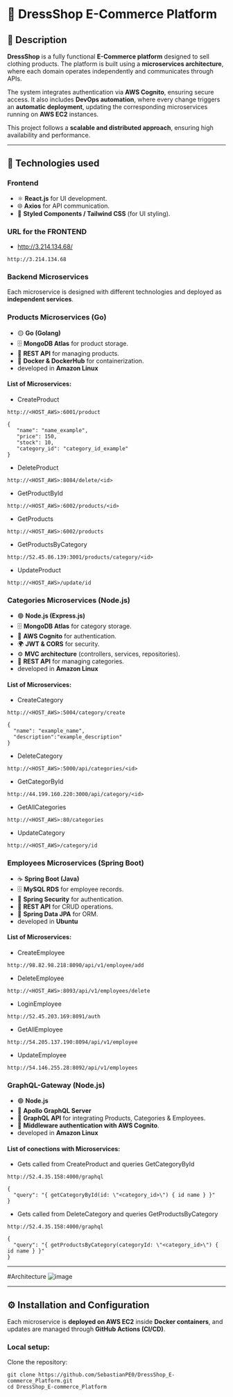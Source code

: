 # 🛒 DressShop E-Commerce Platform

## 📖 Description
**DressShop** is a fully functional **E-Commerce platform** designed to sell clothing products. The platform is built using a **microservices architecture**, where each domain operates independently and communicates through APIs.

The system integrates authentication via **AWS Cognito**, ensuring secure access. It also includes **DevOps automation**, where every change triggers an **automatic deployment**, updating the corresponding microservices running on **AWS EC2** instances.

This project follows a **scalable and distributed approach**, ensuring high availability and performance.

---

## 🚀 Technologies used

### **Frontend**
- ⚛️ **React.js** for UI development.
- 🌐 **Axios** for API communication.
- 🎨 **Styled Components / Tailwind CSS** (for UI styling).
### URL for the FRONTEND
- http://3.214.134.68/
```
http://3.214.134.68
```
### **Backend Microservices**
Each microservice is designed with different technologies and deployed as **independent services**.

### **Products Microservices (Go)**
- 🟡 **Go (Golang)**
- 🗄️ **MongoDB Atlas** for product storage.
- 📡 **REST API** for managing products.
- 🐳 **Docker & DockerHub** for containerization.
- developed in **Amazon Linux**
#### List of Microservices:
- CreateProduct
```
http://<HOST_AWS>:6001/product
```
```
{
   "name": "name_example",
   "price": 150,
   "stock": 10,
   "category_id": "category_id_example"
}
```
- DeleteProduct
```
http://<HOST_AWS>:8084/delete/<id>
```
- GetProductById
```
http://<HOST_AWS>:6002/products/<id>
```
- GetProducts
```
http://<HOST_AWS>:6002/products
```
- GetProductsByCategory
```
http://52.45.86.139:3001/products/category/<id>
```
- UpdateProduct
```
http://<HOST_AWS>/update/id
```

### **Categories Microservices (Node.js)**
- 🟢 **Node.js (Express.js)**
- 🗄️ **MongoDB Atlas** for category storage.
- 🔑 **AWS Cognito** for authentication.
- 🌍 **JWT & CORS** for security.
- ⚙️ **MVC architecture** (controllers, services, repositories).
- 📡 **REST API** for managing categories.
- developed in **Amazon Linux**
#### List of Microservices:
- CreateCategory
```
http://<HOST_AWS>:5004/category/create
```
```
{
  "name": "example_name",
  "description":"example_description"
}
```
- DeleteCategory
```
http://<HOST_AWS>:5000/api/categories/<id>
```
- GetCategorById
```
http://44.199.160.220:3000/api/category/<id>
```
- GetAllCategories
```
http://<HOST_AWS>:80/categories
```
- UpdateCategory
```
http://<HOST_AWS>/category/id
```

### **Employees Microservices (Spring Boot)**
- ☕ **Spring Boot (Java)**
- 🗄️ **MySQL RDS** for employee records.
- 🔐 **Spring Security** for authentication.
- 📡 **REST API** for CRUD operations.
- 🚀 **Spring Data JPA** for ORM.
- developed in **Ubuntu**
#### List of Microservices:
- CreateEmployee
```
http://98.82.98.218:8090/api/v1/employee/add
```
- DeleteEmployee
```
http://<HOST_AWS>:8093/api/v1/employees/delete
```
- LoginEmployee
```
http://52.45.203.169:8091/auth
```
- GetAllEmployee
```
http://54.205.137.190:8094/api/v1/employee
```
- UpdateEmployee
```
http://54.146.255.28:8092/api/v1/employees
```

### **GraphQL-Gateway (Node.js)**
- 🟢 **Node.js**
- 🔌 **Apollo GraphQL Server**
- 📡 **GraphQL API** for integrating Products, Categories & Employees.
- 🚀 **Middleware authentication with AWS Cognito**.
- developed in **Amazon Linux**
#### List of conections with Microservices:
- Gets called from CreateProduct and queries GetCategoryById
```
http://52.4.35.158:4000/graphql
```
```
{
  "query": "{ getCategoryById(id: \"<category_id>\") { id name } }"
}
```
- Gets called from DeleteCategory and queries GetProductsByCategory
```
http://52.4.35.158:4000/graphql
```
```
{
  "query": "{ getProductsByCategory(categoryId: \"<category_id>\") { id name } }"
}

```
---
#Architecture
![image](https://github.com/user-attachments/assets/9dcf2dbc-06aa-4db1-b2d7-9696ea9ac35a)


---

## ⚙️ Installation and Configuration

Each microservice is **deployed on AWS EC2** inside **Docker containers**, and updates are managed through **GitHub Actions (CI/CD)**.

### **Local setup:**
Clone the repository:
```
git clone https://github.com/SebastianPE0/DressShop_E-commerce_Platform.git
cd DressShop_E-commerce_Platform

```
